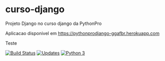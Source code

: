 # curso-django
Projeto Django no curso django da PythonPro

Aplicacao disponivel em https://pythonprodjango-ggafbr.herokuapp.com

Teste

[![Build Status](https://travis-ci.org/GilbertoAbrao/curso-django.svg?branch=main)](https://travis-ci.org/GilbertoAbrao/curso-django)
[![Updates](https://pyup.io/repos/github/GilbertoAbrao/curso-django/shield.svg)](https://pyup.io/repos/github/GilbertoAbrao/curso-django/)
[![Python 3](https://pyup.io/repos/github/GilbertoAbrao/curso-django/python-3-shield.svg)](https://pyup.io/repos/github/GilbertoAbrao/curso-django/)